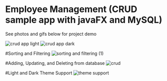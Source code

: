 # Employee Management (CRUD sample app with javaFX and MySQL)
See photos and gifs below for project demo

![crud app light](https://github.com/danodoms/javafxAct5to8/assets/116992939/e07ba0a6-ccfe-4732-87c4-b84cbf67b624)
![crud app dark](https://github.com/danodoms/javafxAct5to8/assets/116992939/0ede5083-e8d3-4e8d-9a35-715abc2a17c4)

#Sorting and Filtering
![sorting and filtering (1)](https://github.com/danodoms/javafxAct5to8/assets/116992939/41280d7b-8e7d-4256-9546-9bb32bc2bb13)

#Adding, Updating, and Deleting from database
![crud](https://github.com/danodoms/javafxAct5to8/assets/116992939/ef9ba0a8-723a-41fe-9e40-3d05bb63c530)

#Light and Dark Theme Support
![theme support](https://github.com/danodoms/javafxAct5to8/assets/116992939/fa808aee-75f3-4e4c-923c-24eeca6a776a)
